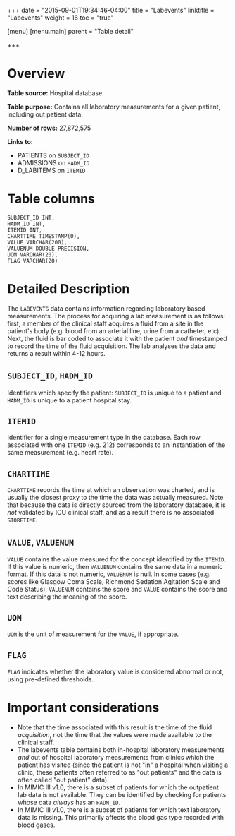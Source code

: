 +++
date = "2015-09-01T19:34:46-04:00"
title = "Labevents"
linktitle = "Labevents"
weight = 16
toc = "true"

[menu]
  [menu.main]
    parent = "Table detail"

+++


# Overview

**Table source:** Hospital database.

**Table purpose:** Contains all laboratory measurements for a given patient, including out patient data.

**Number of rows:** 27,872,575

**Links to:**

* PATIENTS on `SUBJECT_ID`
* ADMISSIONS on `HADM_ID`
* D_LABITEMS on `ITEMID`

# Table columns

	SUBJECT_ID INT, 
	HADM_ID INT, 
	ITEMID INT, 
	CHARTTIME TIMESTAMP(0), 
	VALUE VARCHAR(200), 
	VALUENUM DOUBLE PRECISION, 
	UOM VARCHAR(20), 
	FLAG VARCHAR(20)
	
# Detailed Description

The `LABEVENTS` data contains information regarding laboratory based measurements. The process for acquiring a lab measurement is as follows: first, a member of the clinical staff acquires a fluid from a site in the patient's body (e.g. blood from an arterial line, urine from a catheter, etc). Next, the fluid is bar coded to associate it with the patient *and* timestamped to record the time of the fluid acquisition. The lab analyses the data and returns a result within 4-12 hours.

## `SUBJECT_ID`, `HADM_ID`

Identifiers which specify the patient: `SUBJECT_ID` is unique to a patient and `HADM_ID` is unique to a patient hospital stay.

## `ITEMID`

Identifier for a single measurement type in the database. Each row associated with one `ITEMID` (e.g. 212) corresponds to an instantiation of the same measurement (e.g. heart rate).

## `CHARTTIME`

`CHARTTIME` records the time at which an observation was charted, and is usually the closest proxy to the time the data was actually measured.
Note that because the data is directly sourced from the laboratory database, it is *not* validated by ICU clinical staff, and as a result there is no associated `STORETIME`.

## `VALUE`, `VALUENUM`

`VALUE` contains the value measured for the concept identified by the `ITEMID`. If this value is numeric, then `VALUENUM` contains the same data in a numeric format. If this data is not numeric, `VALUENUM` is null. In some cases (e.g. scores like Glasgow Coma Scale, Richmond Sedation Agitation Scale and Code Status), `VALUENUM` contains the score and `VALUE` contains the score and text describing the meaning of the score.

## `UOM`

`UOM` is the unit of measurement for the `VALUE`, if appropriate.

## `FLAG`

`FLAG` indicates whether the laboratory value is considered abnormal or not, using pre-defined thresholds.

# Important considerations

* Note that the time associated with this result is the time of the fluid *acquisition*, not the time that the values were made available to the clinical staff. 
* The labevents table contains both in-hospital laboratory measurements *and* out of hospital laboratory measurements from clinics which the patient has visited (since the patient is not "in" a hospital when visiting a clinic, these patients often referred to as "out patients" and the data is often called "out patient" data).
* In MIMIC III v1.0, there is a subset of patients for which the outpatient lab data is not available. They can be identified by checking for patients whose data *always* has an `HADM_ID`.
* In MIMIC III v1.0, there is a subset of patients for which text laboratory data is missing. This primarily affects the blood gas type recorded with blood gases.